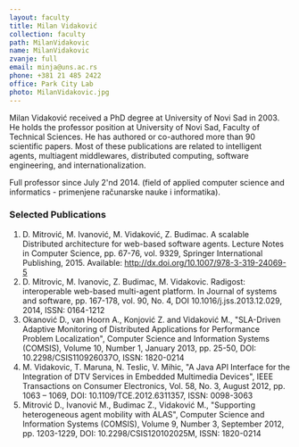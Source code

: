 ```yaml
---
layout: faculty
title: Milan Vidaković
collection: faculty
path: MilanVidakovic
name: MilanVidakovic
zvanje: full
email: minja@uns.ac.rs
phone: +381 21 485 2422
office: Park City Lab
photo: MilanVidakovic.jpg
---
```


Milan Vidaković received a PhD degree at University of Novi Sad in 2003. He holds the professor position at University of Novi Sad, Faculty of Technical Sciences. He has authored or co-authored more than 90 scientific papers. Most of these publications are related to intelligent agents, multiagent middlewares, distributed computing, software engineering, and internationalization.

Full professor since July 2'nd 2014. (field of applied computer science and informatics - primenjene računarske nauke i informatika).

### Selected Publications

1. D. Mitrović, M. Ivanović, M. Vidaković, Z. Budimac. A scalable Distributed architecture for web-based software agents. Lecture Notes in Computer Science, pp. 67-76, vol. 9329, Springer International Publishing, 2015. Available: http://dx.doi.org/10.1007/978-3-319-24069-5
2.  D. Mitrovic, M. Ivanovic, Z. Budimac, M. Vidakovic. Radigost: interoperable web-based multi-agent platform. In Journal of systems and software, pp. 167-178, vol. 90, No. 4, DOI 10.1016/j.jss.2013.12.029, 2014, ISSN: 0164-1212
3.  Okanović D., van Hoorn A., Konjović Z. and Vidaković M., "SLA-Driven Adaptive Monitoring of Distributed Applications for Performance Problem Localization", Computer Science and Information Systems (COMSIS), Volume 10, Number 1, January 2013, pp. 25-50, DOI: 10.2298/CSIS110926037O, ISSN: 1820-0214
4.  M. Vidakovic, T. Maruna, N. Teslic, V. Mihic, "A Java API Interface for the Integration of DTV Services in Embedded Multimedia Devices", IEEE Transactions on Consumer Electronics, Vol. 58, No. 3, August 2012, pp. 1063 – 1069, DOI: 10.1109/TCE.2012.6311357, ISSN: 0098-3063
5.  Mitrović D., Ivanović M., Budimac Z., Vidaković M., "Supporting heterogeneous agent mobility with ALAS", Computer Science and Information Systems (COMSIS), Volume 9, Number 3, September 2012, pp. 1203-1229, DOI: 10.2298/CSIS120102025M, ISSN: 1820-0214

